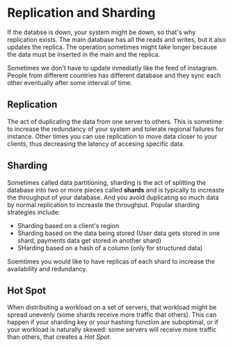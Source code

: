 
# Replication and Sharding

If the databse is down, your system might be down, so that's why replication exists. The main database has all the reads and writes, but it also updates the replica. The operation sometimes might take longer because the data must be inserted in the main and the replica.

Sometimes we don't have to update inmediatly like the feed of instagram. People from different countries has different database and they sync each other eventually after some interval of time.

## Replication

The act of duplicating the data from one server to others. This is sometime to increase the redundancy of your system and tolerate regional failures for instance. Other times you can use replication to move data closer to your clients, thus decreasing the latency of accesing specific data.

## Sharding

Sometimes called data partitioning, sharding is the act of splitting the database into two or more pieces called **shards** and is typically to increaste the throughput of your database. And you avoid duplicating so much data by normal replication to increaste the throughput. Popular sharding strategies include:

- Sharding based on a client's region
- Sharding based on the data being stored (User data gets stored in one shard, payments data get stored in another shard)
- SHarding based on a hash of a column (only for structured data)

Soemtimes you would like to have replicas of each shard to increase the availability and redundancy.

## Hot Spot

When distributing a workload on a set of servers, that workload might be spread unevenly (some shards receive more traffic that others). This can happen if your sharding key or your hashing function are suboptimal, or if your workload is naturally skewed: some servers will receive more traffic than others, that creates a *Hot Spot*.